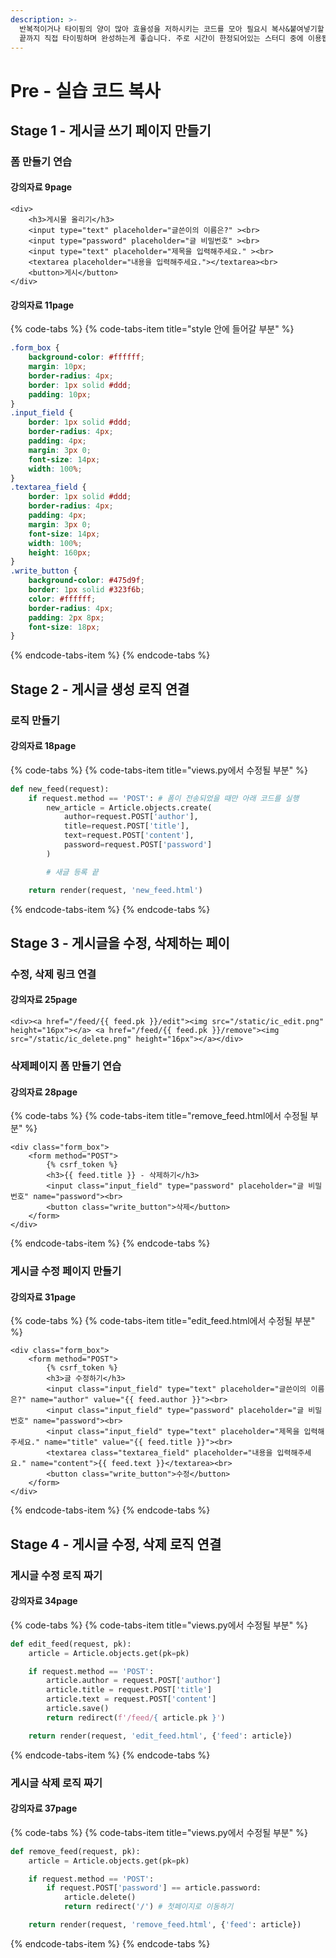 ```yaml
---
description: >-
  반복적이거나 타이핑의 양이 많아 효율성을 저하시키는 코드를 모아 필요시 복사&붙여넣기할 수 있도록 준비하였습니다. 시간이 충분하다면 처음부터
  끝까지 직접 타이핑하며 완성하는게 좋습니다. 주로 시간이 한정되어있는 스터디 중에 이용됩니다.
---
```


# Pre - 실습 코드 복사

## Stage 1 - 게시글 쓰기 페이지 만들기

### 폼 만들기 연습

#### 강의자료 9page <a id="9p"></a>

```markup
<div>
    <h3>게시물 올리기</h3>
    <input type="text" placeholder="글쓴이의 이름은?" ><br>
    <input type="password" placeholder="글 비밀번호" ><br>
    <input type="text" placeholder="제목을 입력해주세요." ><br>
    <textarea placeholder="내용을 입력해주세요."></textarea><br>
    <button>게시</button>
</div>
```

####  강의자료 11page

{% code-tabs %}
{% code-tabs-item title="style 안에 들어갈 부분" %}
```css
.form_box {
    background-color: #ffffff;
    margin: 10px;
    border-radius: 4px;
    border: 1px solid #ddd;
    padding: 10px;
}
.input_field {
    border: 1px solid #ddd;
    border-radius: 4px;
    padding: 4px;
    margin: 3px 0;
    font-size: 14px;
    width: 100%;
}
.textarea_field {
    border: 1px solid #ddd;
    border-radius: 4px;
    padding: 4px;
    margin: 3px 0;
    font-size: 14px;
    width: 100%;
    height: 160px;
}
.write_button {
    background-color: #475d9f;
    border: 1px solid #323f6b;
    color: #ffffff;
    border-radius: 4px;
    padding: 2px 8px;
    font-size: 18px;
}
```
{% endcode-tabs-item %}
{% endcode-tabs %}

## Stage 2 - 게시글 생성 로직 연결

### 로직 만들기

#### 강의자료 18page <a id="18p"></a>

{% code-tabs %}
{% code-tabs-item title="views.py에서 수정될 부분" %}
```python
def new_feed(request):
    if request.method == 'POST': # 폼이 전송되었을 때만 아래 코드를 실행
        new_article = Article.objects.create(
            author=request.POST['author'],
            title=request.POST['title'],
            text=request.POST['content'],
            password=request.POST['password']
        )

        # 새글 등록 끝

    return render(request, 'new_feed.html')
```
{% endcode-tabs-item %}
{% endcode-tabs %}

##  Stage 3 - 게시글을 수정, 삭제하는 페이

### 수정, 삭제 링크 연결

#### 강의자료 25page <a id="25p"></a>

```markup
<div><a href="/feed/{{ feed.pk }}/edit"><img src="/static/ic_edit.png" height="16px"></a> <a href="/feed/{{ feed.pk }}/remove"><img src="/static/ic_delete.png" height="16px"></a></div>
```

### 삭제페이지 폼 만들기 연습

#### 강의자료 28page <a id="28p"></a>

{% code-tabs %}
{% code-tabs-item title="remove\_feed.html에서 수정될 부분" %}
```markup
<div class="form_box">
    <form method="POST">
        {% csrf_token %}
        <h3>{{ feed.title }} - 삭제하기</h3>
        <input class="input_field" type="password" placeholder="글 비밀번호" name="password"><br>
        <button class="write_button">삭제</button>
    </form>
</div>
```
{% endcode-tabs-item %}
{% endcode-tabs %}

###  게시글 수정 페이지 만들기

#### 강의자료 31page <a id="31p"></a>

{% code-tabs %}
{% code-tabs-item title="edit\_feed.html에서 수정될 부분" %}
```markup
<div class="form_box">
    <form method="POST">
        {% csrf_token %}
        <h3>글 수정하기</h3>
        <input class="input_field" type="text" placeholder="글쓴이의 이름은?" name="author" value="{{ feed.author }}"><br>
        <input class="input_field" type="password" placeholder="글 비밀번호" name="password"><br>
        <input class="input_field" type="text" placeholder="제목을 입력해주세요." name="title" value="{{ feed.title }}"><br>
        <textarea class="textarea_field" placeholder="내용을 입력해주세요." name="content">{{ feed.text }}</textarea><br>
        <button class="write_button">수정</button>
    </form>
</div>
```
{% endcode-tabs-item %}
{% endcode-tabs %}

## Stage 4 - 게시글 수정, 삭제 로직 연결

### 게시글 수정 로직 짜기

#### 강의자료 34page <a id="34p"></a>

{% code-tabs %}
{% code-tabs-item title="views.py에서 수정될 부분" %}
```python
def edit_feed(request, pk):
    article = Article.objects.get(pk=pk)

    if request.method == 'POST':
        article.author = request.POST['author']
        article.title = request.POST['title']
        article.text = request.POST['content']
        article.save()
        return redirect(f'/feed/{ article.pk }')

    return render(request, 'edit_feed.html', {'feed': article})
```
{% endcode-tabs-item %}
{% endcode-tabs %}

###  게시글 삭제 로직 짜기

#### 강의자료 37page <a id="37p"></a>

{% code-tabs %}
{% code-tabs-item title="views.py에서 수정될 부분" %}
```python
def remove_feed(request, pk):
    article = Article.objects.get(pk=pk)

    if request.method == 'POST':
        if request.POST['password'] == article.password:
            article.delete()
            return redirect('/') # 첫페이지로 이동하기

    return render(request, 'remove_feed.html', {'feed': article})
```
{% endcode-tabs-item %}
{% endcode-tabs %}

